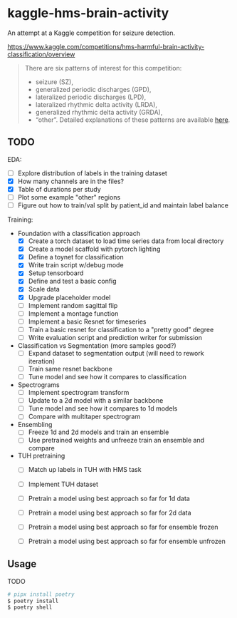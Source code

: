 # kaggle-hms-brain-activity

An attempt at a Kaggle competition for seizure detection.

https://www.kaggle.com/competitions/hms-harmful-brain-activity-classification/overview

> There are six patterns of interest for this competition:
> * seizure (SZ),
> * generalized periodic discharges (GPD),
> * lateralized periodic discharges (LPD),
> * lateralized rhythmic delta activity (LRDA),
> * generalized rhythmic delta activity (GRDA),
> * “other”.
> Detailed explanations of these patterns are available [here](https://www.acns.org/UserFiles/file/ACNSStandardizedCriticalCareEEGTerminology_rev2021.pdf).

## TODO

EDA:
* [ ] Explore distribution of labels in the training dataset
* [x] How many channels are in the files?
* [x] Table of durations per study
* [ ] Plot some example "other" regions
* [ ] Figure out how to train/val split by patient_id and maintain label balance

Training:
* Foundation with a classification approach
    * [x] Create a torch dataset to load time series data from local directory
    * [x] Create a model scaffold with pytorch lighting
    * [x] Define a toynet for classification
    * [x] Write train script w/debug mode
    * [x] Setup tensorboard
    * [x] Define and test a basic config
    * [x] Scale data
    * [x] Upgrade placeholder model
    * [ ] Implement random sagittal flip
    * [ ] Implement a montage function
    * [ ] Implement a basic Resnet for timeseries
    * [ ] Train a basic resnet for classification to a "pretty good" degree
    * [ ] Write evaluation script and prediction writer for submission
* Classification vs Segmentation (more samples good?)
    * [ ] Expand dataset to segmentation output (will need to rework iteration)
    * [ ] Train same resnet backbone
    * [ ] Tune model and see how it compares to classification
* Spectrograms
    * [ ] Implement spectrogram transform
    * [ ] Update to a 2d model with a similar backbone
    * [ ] Tune model and see how it compares to 1d models
    * [ ] Compare with multitaper spectrogram
* Ensembling
    * [ ] Freeze 1d and 2d models and train an ensemble
    * [ ] Use pretrained weights and unfreeze train an ensemble and compare
* TUH pretraining
    * [ ] Match up labels in TUH with HMS task
    * [ ] Implement TUH dataset
    * [ ] Pretrain a model using best approach so far for 1d data
    * [ ] Pretrain a model using best approach so far for 2d data
    * [ ] Pretrain a model using best approach so far for ensemble frozen
    * [ ] Pretrain a model using best approach so far for ensemble unfrozen


## Usage

TODO

```bash
# pipx install poetry
$ poetry install
$ poetry shell
```
